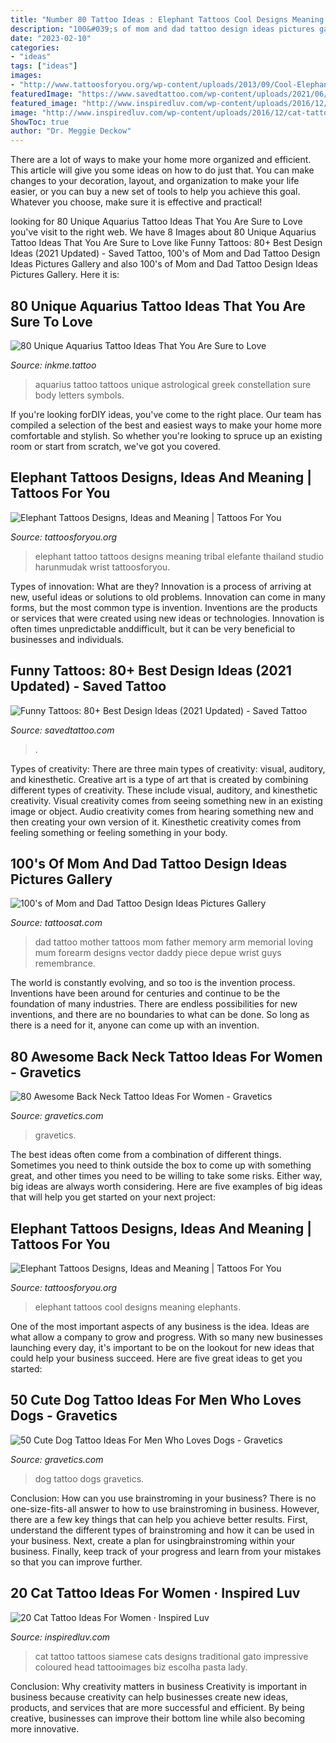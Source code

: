 ```yaml
---
title: "Number 80 Tattoo Ideas : Elephant Tattoos Cool Designs Meaning Elephants"
description: "100&#039;s of mom and dad tattoo design ideas pictures gallery"
date: "2023-02-10"
categories:
- "ideas"
tags: ["ideas"]
images:
- "http://www.tattoosforyou.org/wp-content/uploads/2013/09/Cool-Elephant-Tattoos.jpg"
featuredImage: "https://www.savedtattoo.com/wp-content/uploads/2021/06/Small-Funny-Tattoos-8.jpg"
featured_image: "http://www.inspiredluv.com/wp-content/uploads/2016/12/cat-tattoos-for-women-ideas.jpg"
image: "http://www.inspiredluv.com/wp-content/uploads/2016/12/cat-tattoos-for-women-ideas.jpg"
ShowToc: true
author: "Dr. Meggie Deckow"
---
```



There are a lot of ways to make your home more organized and efficient. This article will give you some ideas on how to do just that. You can make changes to your decoration, layout, and organization to make your life easier, or you can buy a new set of tools to help you achieve this goal. Whatever you choose, make sure it is effective and practical!

	

		
looking for 80 Unique Aquarius Tattoo Ideas That You Are Sure to Love you've visit to the right web. We have 8 Images about 80 Unique Aquarius Tattoo Ideas That You Are Sure to Love like Funny Tattoos: 80+ Best Design Ideas (2021 Updated) - Saved Tattoo, 100&#039;s of Mom and Dad Tattoo Design Ideas Pictures Gallery and also 100&#039;s of Mom and Dad Tattoo Design Ideas Pictures Gallery. Here it is:
		
    
## 80 Unique Aquarius Tattoo Ideas That You Are Sure To Love

<img loading=lazy src="https://www.inkme.tattoo/wp-content/uploads/2017/07/Aquarius-tattoos-3616091616091619.jpg" onerror="this.onerror=null;this.src='https://tse1.mm.bing.net/th?id=OIP.XuXIhbKZ99WJ9bzXQDB3SgHaJ6&amp;pid=15.1';" alt="80 Unique Aquarius Tattoo Ideas That You Are Sure to Love">

_Source: inkme.tattoo_

>aquarius tattoo tattoos unique astrological greek constellation sure body letters symbols. 

	

If you're looking forDIY ideas, you've come to the right place. Our team has compiled a selection of the best and easiest ways to make your home more comfortable and stylish. So whether you're looking to spruce up an existing room or start from scratch, we've got you covered.

    
## Elephant Tattoos Designs, Ideas And Meaning | Tattoos For You

<img loading=lazy src="http://www.tattoosforyou.org/wp-content/uploads/2013/09/Small-Elephant-Tattoo.jpg" onerror="this.onerror=null;this.src='https://tse3.mm.bing.net/th?id=OIP.mErqNUS0TQ7lQur2KKcQnAHaJ4&amp;pid=15.1';" alt="Elephant Tattoos Designs, Ideas and Meaning | Tattoos For You">

_Source: tattoosforyou.org_

>elephant tattoo tattoos designs meaning tribal elefante thailand studio harunmudak wrist tattoosforyou. 

	

Types of innovation: What are they?
Innovation is a process of arriving at new, useful ideas or solutions to old problems. Innovation can come in many forms, but the most common type is invention. Inventions are the products or services that were created using new ideas or technologies. Innovation is often times unpredictable anddifficult, but it can be very beneficial to businesses and individuals.

    
## Funny Tattoos: 80+ Best Design Ideas (2021 Updated) - Saved Tattoo

<img loading=lazy src="https://www.savedtattoo.com/wp-content/uploads/2021/06/Small-Funny-Tattoos-8.jpg" onerror="this.onerror=null;this.src='https://tse3.mm.bing.net/th?id=OIP.HhkZaR1iMSs8T0ZHHodiHQHaHa&amp;pid=15.1';" alt="Funny Tattoos: 80+ Best Design Ideas (2021 Updated) - Saved Tattoo">

_Source: savedtattoo.com_

>. 

	

Types of creativity: There are three main types of creativity: visual, auditory, and kinesthetic.
Creative art is a type of art that is created by combining different types of creativity. These include visual, auditory, and kinesthetic creativity. Visual creativity comes from seeing something new in an existing image or object. Audio creativity comes from hearing something new and then creating your own version of it. Kinesthetic creativity comes from feeling something or feeling something in your body.

    
## 100&#039;s Of Mom And Dad Tattoo Design Ideas Pictures Gallery

<img loading=lazy src="https://tattoosat.com/wp-content/uploads/2014/12/Mom-and-Dad-7.jpg" onerror="this.onerror=null;this.src='https://tse2.mm.bing.net/th?id=OIP.b09-wUKjLbZi3h19I1TlsgHaJ4&amp;pid=15.1';" alt="100&#039;s of Mom and Dad Tattoo Design Ideas Pictures Gallery">

_Source: tattoosat.com_

>dad tattoo mother tattoos mom father memory arm memorial loving mum forearm designs vector daddy piece depue wrist guys remembrance. 

	

The world is constantly evolving, and so too is the invention process. Inventions have been around for centuries and continue to be the foundation of many industries. There are endless possibilities for new inventions, and there are no boundaries to what can be done. So long as there is a need for it, anyone can come up with an invention.

    
## 80 Awesome Back Neck Tattoo Ideas For Women - Gravetics

<img loading=lazy src="https://www.gravetics.com/wp-content/uploads/2016/11/Cross-Faight-Tattoo-For-Women-On-Back-Of-The-Neck.jpg" onerror="this.onerror=null;this.src='https://tse1.mm.bing.net/th?id=OIP.kCmBuRFUVANAbNBIMcGVkgHaJ4&amp;pid=15.1';" alt="80 Awesome Back Neck Tattoo Ideas For Women - Gravetics">

_Source: gravetics.com_

>gravetics. 

	

The best ideas often come from a combination of different things. Sometimes you need to think outside the box to come up with something great, and other times you need to be willing to take some risks. Either way, big ideas are always worth considering. Here are five examples of big ideas that will help you get started on your next project: 

    
## Elephant Tattoos Designs, Ideas And Meaning | Tattoos For You

<img loading=lazy src="http://www.tattoosforyou.org/wp-content/uploads/2013/09/Cool-Elephant-Tattoos.jpg" onerror="this.onerror=null;this.src='https://tse4.mm.bing.net/th?id=OIP.bws_wqkX_oNdab-ruTnlSAHaJ4&amp;pid=15.1';" alt="Elephant Tattoos Designs, Ideas and Meaning | Tattoos For You">

_Source: tattoosforyou.org_

>elephant tattoos cool designs meaning elephants. 

	

One of the most important aspects of any business is the idea. Ideas are what allow a company to grow and progress. With so many new businesses launching every day, it's important to be on the lookout for new ideas that could help your business succeed. Here are five great ideas to get you started: 

    
## 50 Cute Dog Tattoo Ideas For Men Who Loves Dogs - Gravetics

<img loading=lazy src="https://www.gravetics.com/wp-content/uploads/2017/06/Snupy-Dog-Abstract.jpg" onerror="this.onerror=null;this.src='https://tse2.mm.bing.net/th?id=OIP.nbj8cKFVLFVonPon-e02xAHaJ4&amp;pid=15.1';" alt="50 Cute Dog Tattoo Ideas For Men Who Loves Dogs - Gravetics">

_Source: gravetics.com_

>dog tattoo dogs gravetics. 

	

Conclusion: How can you use brainstroming in your business?
There is no one-size-fits-all answer to how to use brainstroming in business. However, there are a few key things that can help you achieve better results. First, understand the different types of brainstroming and how it can be used in your business. Next, create a plan for usingbrainstroming within your business. Finally, keep track of your progress and learn from your mistakes so that you can improve further.

    
## 20 Cat Tattoo Ideas For Women · Inspired Luv

<img loading=lazy src="http://www.inspiredluv.com/wp-content/uploads/2016/12/cat-tattoos-for-women-ideas.jpg" onerror="this.onerror=null;this.src='https://tse3.mm.bing.net/th?id=OIP.vHdXm1Rx1BT8Bca3t9EsCAHaJx&amp;pid=15.1';" alt="20 Cat Tattoo Ideas For Women · Inspired Luv">

_Source: inspiredluv.com_

>cat tattoo tattoos siamese cats designs traditional gato impressive coloured head tattooimages biz escolha pasta lady. 

	

Conclusion: Why creativity matters in business
Creativity is important in business because creativity can help businesses create new ideas, products, and services that are more successful and efficient. By being creative, businesses can improve their bottom line while also becoming more innovative.

